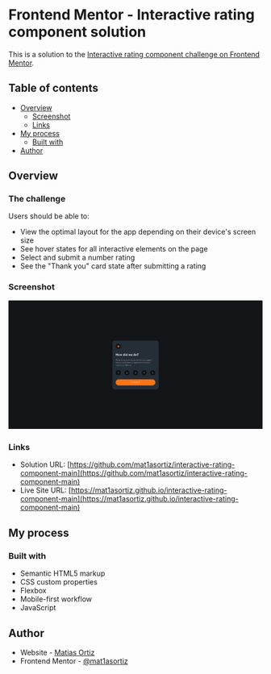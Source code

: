 # Frontend Mentor - Interactive rating component solution

This is a solution to the [Interactive rating component challenge on Frontend Mentor](https://www.frontendmentor.io/challenges/interactive-rating-component-koxpeBUmI).

## Table of contents

- [Overview](#overview)
  - [Screenshot](#screenshot)
  - [Links](#links)
- [My process](#my-process)
  - [Built with](#built-with)
- [Author](#author)

## Overview

### The challenge

Users should be able to:

- View the optimal layout for the app depending on their device's screen size
- See hover states for all interactive elements on the page
- Select and submit a number rating
- See the "Thank you" card state after submitting a rating

### Screenshot

![](./screenshot.PNG)

### Links

- Solution URL: [https://github.com/mat1asortiz/interactive-rating-component-main](https://github.com/mat1asortiz/interactive-rating-component-main)
- Live Site URL: [https://mat1asortiz.github.io/interactive-rating-component-main](https://mat1asortiz.github.io/interactive-rating-component-main)

## My process

### Built with

- Semantic HTML5 markup
- CSS custom properties
- Flexbox
- Mobile-first workflow
- JavaScript

## Author

- Website - [Matias Ortiz](https://portafolio-matias-ortiz.000webhostapp.com/)
- Frontend Mentor - [@mat1asortiz](https://www.frontendmentor.io/profile/mat1asortiz)
